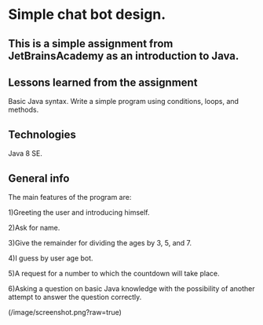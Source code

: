 # Simple chat bot design.

## This is a simple assignment from JetBrainsAcademy as an introduction to Java.

## Lessons learned from the assignment
Basic Java syntax. Write a simple program using conditions, loops, and methods.

## Technologies
Java 8 SE.

## General info
 The main features of the program are:
 
1)Greeting the user and introducing himself.

2)Ask for name.

3)Give the remainder for dividing the ages by 3, 5, and 7.

4)I guess by user age bot.

5)A request for a number to which the countdown will take place.

6)Asking a question on basic Java knowledge with the possibility of another attempt to answer the question correctly.

(/image/screenshot.png?raw=true)
